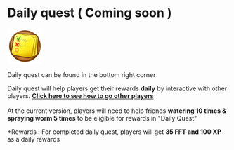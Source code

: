# Daily quest ( Coming soon )



![](../.gitbook/assets/8.png)

Daily quest can be found in the bottom right corner

Daily quest will help players get their rewards **daily** by interactive with other players. [**Click here to see how to go other players**](friends-coming-soon.md)\
\
At the current version, players will need to help friends **watering 10 times & spraying worm 5 times**  to be eligible for rewards in "Daily Quest"

\*Rewards : For completed daily quest, players will get **35 FFT and 100 XP** as a daily rewards
